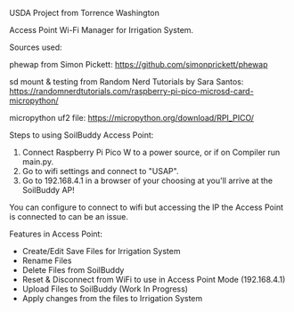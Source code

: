 USDA Project from Torrence Washington 

Access Point Wi-Fi Manager for Irrigation System.

Sources used:

phewap from Simon Pickett: https://github.com/simonprickett/phewap

sd mount & testing from Random Nerd Tutorials by Sara Santos: https://randomnerdtutorials.com/raspberry-pi-pico-microsd-card-micropython/

micropython uf2 file: https://micropython.org/download/RPI_PICO/ 

Steps to using SoilBuddy Access Point:
 1. Connect Raspberry Pi Pico W to a power source, or if on Compiler run main.py.
 2. Go to wifi settings and connect to "USAP".
 3. Go to 192.168.4.1 in a browser of your choosing at you'll arrive at the SoilBuddy AP!

You can configure to connect to wifi but accessing the IP the Access Point is connected to can be an issue.

Features in Access Point:
* Create/Edit Save Files for Irrigation System
* Rename Files
* Delete Files from SoilBuddy
* Reset & Disconnect from WiFi to use in Access Point Mode (192.168.4.1)
* Upload Files to SoilBuddy (Work In Progress)
* Apply changes from the files to Irrigation System 

